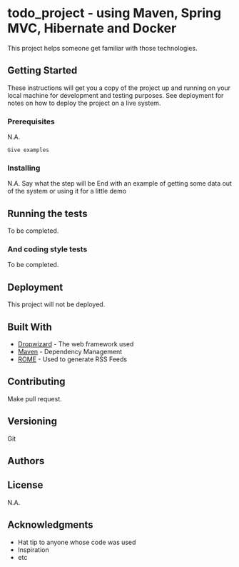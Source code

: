 # todo_project - using Maven, Spring MVC, Hibernate and Docker 

This project helps someone get familiar with those technologies.

## Getting Started

These instructions will get you a copy of the project up and running on your local
machine for development and testing purposes. See deployment for notes on how 
to deploy the project on a live system.

### Prerequisites

N.A.

```
Give examples
```

### Installing

N.A.
Say what the step will be
End with an example of getting some data out of the system or using it for a little demo

## Running the tests

To be completed.

### And coding style tests

To be completed.

## Deployment

This project will not be deployed.

## Built With

* [Dropwizard](http://www.dropwizard.io/1.0.2/docs/) - The web framework used
* [Maven](https://maven.apache.org/) - Dependency Management
* [ROME](https://rometools.github.io/rome/) - Used to generate RSS Feeds

## Contributing

Make pull request.

## Versioning

Git 

## Authors


## License

N.A.

## Acknowledgments

* Hat tip to anyone whose code was used
* Inspiration
* etc
